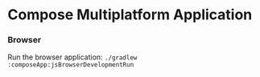 # Compose Multiplatform Application

### Browser
Run the browser application: `./gradlew :composeApp:jsBrowserDevelopmentRun`

